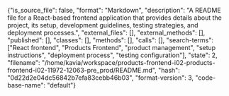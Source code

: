 {"is_source_file": false, "format": "Markdown", "description": "A README file for a React-based frontend application that provides details about the project, its setup, development guidelines, testing strategies, and deployment processes.", "external_files": [], "external_methods": [], "published": [], "classes": [], "methods": [], "calls": [], "search-terms": ["React frontend", "Products Frontend", "product management", "setup instructions", "deployment process", "testing configuration"], "state": 2, "filename": "/home/kavia/workspace/products-frontend-i02-products-frontend-i02-11972-12063-pre_prod/README.md", "hash": "0d22d2e04dc56842b7efa83cebb46b03", "format-version": 3, "code-base-name": "default"}